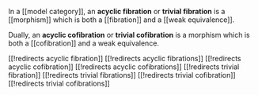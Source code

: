 In a [[model category]], an **acyclic fibration** or **trivial fibration** is a [[morphism]] which is both a [[fibration]] and a [[weak equivalence]].

Dually, an **acyclic cofibration** or **trivial cofibration** is a morphism which is both a [[cofibration]] and a weak equivalence.

[[!redirects acyclic fibration]]
[[!redirects acyclic fibrations]]
[[!redirects acyclic cofibration]]
[[!redirects acyclic cofibrations]]
[[!redirects trivial fibration]]
[[!redirects trivial fibrations]]
[[!redirects trivial cofibration]]
[[!redirects trivial cofibrations]]
